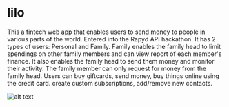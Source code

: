 # lilo

This a fintech web app that enables users to send money to people in various parts of the world. Entered into the Rapyd API hackathon.
It has 2 types of users: Personal and Family.
Family enables the family head to limit spendings on other family members and can view report of each member's finance. It also enables the family head to send them money and monitor their activity. The family member can only request for money from the family head.
Users can buy giftcards, send money, buy things online using the credit card. create custom subscriptions, add/remove new contacts.

![alt text](https://drive.google.com/file/d/1QBKo8V_d3STIYk6O25GSlECJjXoAOnhL/view?usp=sharing)
